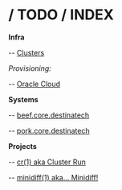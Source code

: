 # / TODO / INDEX

**Infra**

-- [Clusters](infra/clusters/index.md)

*Provisioning:*

-- [Oracle Cloud](infra/provisioning/oracle-cloud.md)

**Systems**

-- [beef.core.destinatech](systems/beef.md)

-- [pork.core.destinatech](systems/pork.md)

**Projects**

-- [cr(1) aka Cluster Run](projects/cr.md)

-- [minidiff(1) aka... Minidiff!](projects/cr.md)

<!--
vim: ts=2 sw=2 et fdm=marker :
-->
